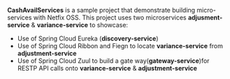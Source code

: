 **CashAvailServices** is a sample project that demonstrate building micro-services with Netfix OSS. This project uses two microservices **adjusment-service** & **variance-service** to showcase: 

- Use of Spring Cloud Eureka (**discovery-service**) 
- Use of Spring Cloud Ribbon and Fiegn to locate  **variance-service** from **adjustment-service**
- Use of Spring Cloud Zuul to build a gate way(**gateway-service**)for RESTP API calls onto **variance-service** &  **adjustment-service**

